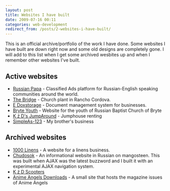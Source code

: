 ```yaml
---
layout: post
title: Websites I have built
date: 2009-07-16 00:11
categories: web-development
redirect_from: /posts/2-websites-i-have-built/
---
```


This is an official archive/portfolio of the work I have done. Some websites I have built are down right now and some old designs are completely gone. I will add to this list when I get some archived wesbites up and when I remember other websites I've built.

Active websites
---------------

- [Russian Papa](http://russianpapa.com) - Classified Ads platform for Russian-English speaking communities around the world.
- [The Bridge](http://www.thebridgeonline.net) - Church plant in Rancho Cordova.
- [E Doxstorage](http://edoxstorage.com) - Document management system for businesses.
- [Bryte Youth](http://www.bryteyouth.com) - Website for the youth of Russian Baptist Church of Bryte
- [K ź D's JumpAround](http://www.kndjumparound.com) - Jumphouse renting
- [SimpleAs-123](http://www.simpleas-123.com) - My brother's business

Archived websites
-----------------

- [1000 Linens](http://1000f.lyosha.me) - A website for a linens business.
- [Chudosok](http://chudosok.lyosha.me) - An informational website in Russian on mangosteen. This was built when AJAX was the latest buzzword and I built it with an experimental AJAX navigation system.
- [K ź D Scooters](http://kndscooters.lyosha.me)
- [Anime Angels Downloads](http://aa.lyosha.me) - A small site that hosts the magazine issues of Anime Angels
